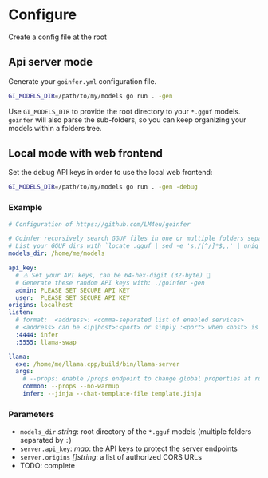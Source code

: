 # Configure

Create a config file at the root

## Api server mode

Generate your `goinfer.yml` configuration file.

```bash
GI_MODELS_DIR=/path/to/my/models go run . -gen
```

Use `GI_MODELS_DIR` to provide the root directory to your `*.gguf` models.
`goinfer` will also parse the sub-folders,
so you can keep organizing your models within a folders tree.

## Local mode with web frontend

Set the debug API keys in order to use the local web frontend:

```bash
GI_MODELS_DIR=/path/to/my/models go run . -gen -debug
```

### Example

```yaml
# Configuration of https://github.com/LM4eu/goinfer

# Goinfer recursively search GGUF files in one or multiple folders separated by ':'
# List your GGUF dirs with `locate .gguf | sed -e 's,/[^/]*$,,' | uniq`
models_dir: /home/me/models

api_key:
  # ⚠️ Set your API keys, can be 64‑hex‑digit (32‑byte) 🚨
  # Generate these random API keys with: ./goinfer -gen
  admin: PLEASE SET SECURE API KEY
  user:  PLEASE SET SECURE API KEY
origins: localhost
listen:
  # format:  <address>: <comma‑separated list of enabled services>
  # <address> can be <ip|host>:<port> or simply :<port> when <host> is localhost
  :4444: infer
  :5555: llama-swap

llama:
  exe: /home/me/llama.cpp/build/bin/llama-server
  args:
    # --props: enable /props endpoint to change global properties at runtime
    common: --props --no-warmup
    infer: --jinja --chat-template-file template.jinja
```

### Parameters

- `models_dir` *string*: root directory of the `*.gguf` models (multiple folders separated by `:`)
- `server.api_key`: *map*: the API keys to protect the server endpoints
- `server.origins` *[]string*: a list of authorized CORS URLs
- TODO: complete

